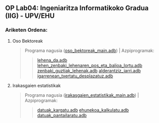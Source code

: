 ## OP Lab04: Ingeniaritza Informatikoko Gradua (IIG) - UPV/EHU

### Ariketen Ordena:
1. Oso Bektoreak
    > Programa nagusia ([oso_bektoreak_main.adb](https://github.com/Bartolumiu/oinarrizko-programazioa-ehu/tree/main/Lab04/src/oso_bektoreak_main.adb)) |
    > Azpiprogramak:
    >> [lehena_da.adb](https://github.com/Bartolumiu/oinarrizko-programazioa-ehu/tree/main/Lab04/src/azpiprogramak/lehena_da.adb)
    >> [lehen_zenbaki_lehenaren_pos_eta_balioa_lortu.adb](https://github.com/Bartolumiu/oinarrizko-programazioa-ehu/tree/main/Lab04/src/azpiprogramak/lehen_zenbaki_lehenaren_pos_eta_balioa_lortu.adb)
    >> [zenbaki_guztiak_lehenak.adb](https://github.com/Bartolumiu/oinarrizko-programazioa-ehu/tree/main/Lab04/src/azpiprogramak/zenbaki_guztiak_lehenak.adb)
    >> [alderantziz_jarri.adb](https://github.com/Bartolumiu/oinarrizko-programazioa-ehu/tree/main/Lab04/src/azpiprogramak/alderantziz_jarri.adb)
    >> [igarrenean_txertatu_desplazatuz.adb](https://github.com/Bartolumiu/oinarrizko-programazioa-ehu/tree/main/Lab04/src/azpiprogramak/igarrenean_txertatu_desplazatuz.adb)
2. Irakasgaien estatistikak
    > Programa nagusia ([irakasgaien_estatistikak_main.adb](https://github.com/Bartolumiu/oinarrizko-programazioa-ehu/tree/main/Lab04/src/irakasgaien_estatistikak_main.adb)) |
    > Azpiprogramak:
    >> [datuak_kargatu.adb](https://github.com/Bartolumiu/oinarrizko-programazioa-ehu/tree/main/Lab04/src/azpiprogramak/datuak_kargatu.adb)
    >> [ehunekoa_kalkulatu.adb](https://github.com/Bartolumiu/oinarrizko-programazioa-ehu/tree/main/Lab04/src/azpiprogramak/ehunekoa_kalkulatu.adb)
    >> [datuak_pantailaratu.adb](https://github.com/Bartolumiu/oinarrizko-programazioa-ehu/tree/main/Lab04/src/azpiprogramak/datuak_pantailaratu.adb)
